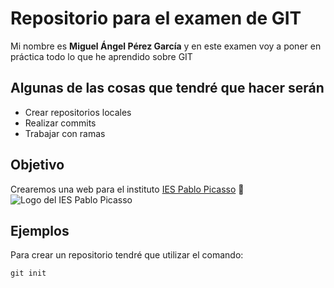 # Repositorio para el examen de GIT

Mi nombre es **Miguel Ángel Pérez García** y en este examen voy a poner en práctica todo lo que he aprendido sobre GIT

## Algunas de las cosas que tendré que hacer serán

- Crear repositorios locales
- Realizar commits
- Trabajar con ramas

## Objetivo

Crearemos una web para el instituto [IES Pablo Picasso](https://fpiespablopicasso.es/) :school:
![Logo del IES Pablo Picasso](https://fpiespablopicasso.es/wp-content/uploads/2022/03/LOGOTIPO-IES-PABLO-PICASSO-texto-morado.png)


## Ejemplos

Para crear un repositorio tendré que utilizar el comando:
```
git init
